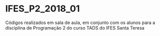 # IFES_P2_2018_01
Códigos realizados em sala de aula, em conjunto com os alunos para a disciplina de Programação 2 do curso TADS do IFES Santa Teresa
